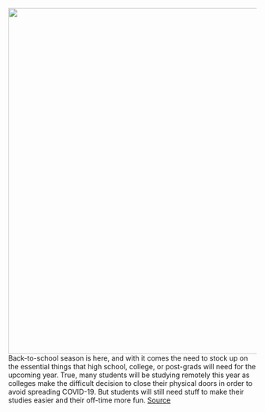 <img src='https://cdn.vox-cdn.com/thumbor/RywXGYODVuhMtOYVIwCZc1dgE9k=/0x0:3000x2000/1200x675/filters:focal(1260x760:1740x1240)/cdn.vox-cdn.com/uploads/chorus_image/image/66752813/VRG_3998_GG_Lede.0.0.jpg' width='700px' /><br/>
Back-to-school season is here, and with it comes the need to stock up on the essential things that high school, college, or post-grads will need for the upcoming year. True, many students will be studying remotely this year as colleges make the difficult decision to close their physical doors in order to avoid spreading COVID-19. But students will still need stuff to make their studies easier and their off-time more fun.
<a href='https://www.theverge.com/21228353/graduation-gift-ideas-grads-college-dorm-high-school-tech-gadgets'> Source <a/>